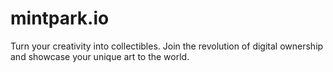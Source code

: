 # mintpark.io
Turn your creativity into collectibles. Join the revolution of digital ownership and showcase your unique art to the world.
